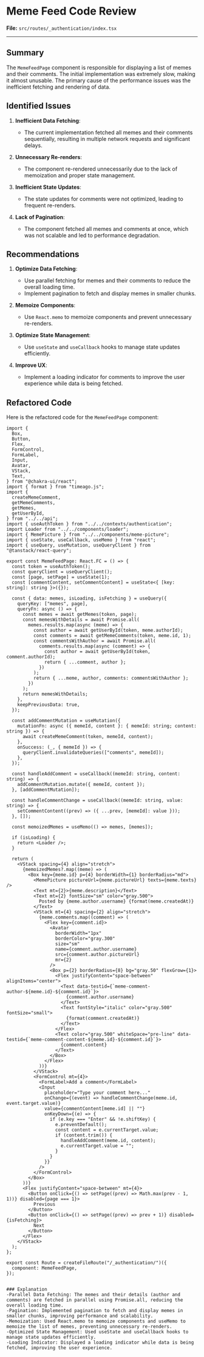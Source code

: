 # Meme Feed Code Review

**File:** `src/routes/_authentication/index.tsx`

---

## Summary

The `MemeFeedPage` component is responsible for displaying a list of memes and their comments. The initial implementation was extremely slow, making it almost unusable. The primary cause of the performance issues was the inefficient fetching and rendering of data.

## Identified Issues

1. **Inefficient Data Fetching**:
   - The current implementation fetched all memes and their comments sequentially, resulting in multiple network requests and significant delays.

2. **Unnecessary Re-renders**:
   - The component re-rendered unnecessarily due to the lack of memoization and proper state management.

3. **Inefficient State Updates**:
   - The state updates for comments were not optimized, leading to frequent re-renders.

4. **Lack of Pagination**:
   - The component fetched all memes and comments at once, which was not scalable and led to performance degradation.

## Recommendations

1. **Optimize Data Fetching**:
   - Use parallel fetching for memes and their comments to reduce the overall loading time.
   - Implement pagination to fetch and display memes in smaller chunks.

2. **Memoize Components**:
   - Use `React.memo` to memoize components and prevent unnecessary re-renders.

3. **Optimize State Management**:
   - Use `useState` and `useCallback` hooks to manage state updates efficiently.

4. **Improve UX**:
   - Implement a loading indicator for comments to improve the user experience while data is being fetched.

## Refactored Code

Here is the refactored code for the `MemeFeedPage` component:

```tsx
import {
  Box,
  Button,
  Flex,
  FormControl,
  FormLabel,
  Input,
  Avatar,
  VStack,
  Text,
} from "@chakra-ui/react";
import { format } from "timeago.js";
import {
  createMemeComment,
  getMemeComments,
  getMemes,
  getUserById,
} from "../../api";
import { useAuthToken } from "../../contexts/authentication";
import Loader from "../../components/loader";
import { MemePicture } from "../../components/meme-picture";
import { useState, useCallback, useMemo } from "react";
import { useQuery, useMutation, useQueryClient } from "@tanstack/react-query";

export const MemeFeedPage: React.FC = () => {
  const token = useAuthToken();
  const queryClient = useQueryClient();
  const [page, setPage] = useState(1);
  const [commentContent, setCommentContent] = useState<{ [key: string]: string }>({});

  const { data: memes, isLoading, isFetching } = useQuery({
    queryKey: ["memes", page],
    queryFn: async () => {
      const memes = await getMemes(token, page);
      const memesWithDetails = await Promise.all(
        memes.results.map(async (meme) => {
          const author = await getUserById(token, meme.authorId);
          const comments = await getMemeComments(token, meme.id, 1);
          const commentsWithAuthor = await Promise.all(
            comments.results.map(async (comment) => {
              const author = await getUserById(token, comment.authorId);
              return { ...comment, author };
            })
          );
          return { ...meme, author, comments: commentsWithAuthor };
        })
      );
      return memesWithDetails;
    },
    keepPreviousData: true,
  });

  const addCommentMutation = useMutation({
    mutationFn: async ({ memeId, content }: { memeId: string; content: string }) => {
      await createMemeComment(token, memeId, content);
    },
    onSuccess: (_, { memeId }) => {
      queryClient.invalidateQueries(["comments", memeId]);
    },
  });

  const handleAddComment = useCallback((memeId: string, content: string) => {
    addCommentMutation.mutate({ memeId, content });
  }, [addCommentMutation]);

  const handleCommentChange = useCallback((memeId: string, value: string) => {
    setCommentContent((prev) => ({ ...prev, [memeId]: value }));
  }, []);

  const memoizedMemes = useMemo(() => memes, [memes]);

  if (isLoading) {
    return <Loader />;
  }

  return (
    <VStack spacing={4} align="stretch">
      {memoizedMemes?.map((meme) => (
        <Box key={meme.id} p={4} borderWidth={1} borderRadius="md">
          <MemePicture pictureUrl={meme.pictureUrl} texts={meme.texts} />
          <Text mt={2}>{meme.description}</Text>
          <Text mt={2} fontSize="sm" color="gray.500">
            Posted by {meme.author.username} {format(meme.createdAt)}
          </Text>
          <VStack mt={4} spacing={2} align="stretch">
            {meme.comments.map((comment) => (
              <Flex key={comment.id}>
                <Avatar
                  borderWidth="1px"
                  borderColor="gray.300"
                  size="sm"
                  name={comment.author.username}
                  src={comment.author.pictureUrl}
                  mr={2}
                />
                <Box p={2} borderRadius={8} bg="gray.50" flexGrow={1}>
                  <Flex justifyContent="space-between" alignItems="center">
                    <Text data-testid={`meme-comment-author-${meme.id}-${comment.id}`}>
                      {comment.author.username}
                    </Text>
                    <Text fontStyle="italic" color="gray.500" fontSize="small">
                      {format(comment.createdAt)}
                    </Text>
                  </Flex>
                  <Text color="gray.500" whiteSpace="pre-line" data-testid={`meme-comment-content-${meme.id}-${comment.id}`}>
                    {comment.content}
                  </Text>
                </Box>
              </Flex>
            ))}
          </VStack>
          <FormControl mt={4}>
            <FormLabel>Add a comment</FormLabel>
            <Input
              placeholder="Type your comment here..."
              onChange={(event) => handleCommentChange(meme.id, event.target.value)}
              value={commentContent[meme.id] || ""}
              onKeyDown={(e) => {
                if (e.key === "Enter" && !e.shiftKey) {
                  e.preventDefault();
                  const content = e.currentTarget.value;
                  if (content.trim()) {
                    handleAddComment(meme.id, content);
                    e.currentTarget.value = "";
                  }
                }
              }}
            />
          </FormControl>
        </Box>
      ))}
      <Flex justifyContent="space-between" mt={4}>
        <Button onClick={() => setPage((prev) => Math.max(prev - 1, 1))} disabled={page === 1}>
          Previous
        </Button>
        <Button onClick={() => setPage((prev) => prev + 1)} disabled={isFetching}>
          Next
        </Button>
      </Flex>
    </VStack>
  );
};

export const Route = createFileRoute("/_authentication/")({
  component: MemeFeedPage,
});


### Explanation
-Parallel Data Fetching: The memes and their details (author and comments) are fetched in parallel using Promise.all, reducing the overall loading time.
-Pagination: Implemented pagination to fetch and display memes in smaller chunks, improving performance and scalability.
-Memoization: Used React.memo to memoize components and useMemo to memoize the list of memes, preventing unnecessary re-renders.
-Optimized State Management: Used useState and useCallback hooks to manage state updates efficiently.
-Loading Indicator: Displayed a loading indicator while data is being fetched, improving the user experience.